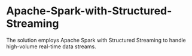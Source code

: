 # Apache-Spark-with-Structured-Streaming
The solution employs Apache Spark with Structured Streaming to handle high-volume real-time data streams.
